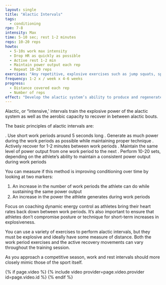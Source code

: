 ```yaml
---
layout: single
title: "Alactic Intervals"
tags:
  - conditioning
rpe: 7-8
intensity: Max
time: 5-10 sec; rest 1-2 minutes
reps: 10-20 reps
howto:
  - 5-10s work max intensity
  - Drop HR as quickly as possible
  - Active rest 1-2 min
  - Maintain power output each rep
  - Repeat 10-20 reps
exercises: "Any repetitive, explosive exercises such as jump squats, sprinting, bounding drills, explosive push-ups, etc."
frequency: 1-2 x / week x 4-6 weeks
progress:
  - Distance covered each rep
  - Number of reps
effect: "Develop the alactic system’s ability to produce and regenerate ATP by increasing the number of ATP-producing enzymes."
---
```


Alactic, or “intensive,' intervals train the explosive power of the alactic system as well as the
aerobic capacity to recover in between alactic bouts.

The basic principles of alactic intervals are:

. Use short work periods around 5 seconds long
. Generate as much power during the work periods as possible while maintaining
proper technique
. Actively recover for 1-2 minutes between work periods
. Maintain the same level of power output from one work period to the next
. Perform 10-20 sets, depending on the athlete’s ability to maintain a consistent
power output during work periods

You can measure if this method is improving conditioning over time by looking at two
markers:

1. An increase in the number of work periods the athlete can do while sustaining the
same power output
2. An increase in the power the athlete generates during work periods

Focus on coaching dynamic energy control as athletes bring their heart rates back down
between work periods. It’s also important to ensure that athletes don’t compromise
posture or technique for short-term increases in explosiveness.

You can use a variety of exercises to perform alactic intervals, but they must be explosive
and ideally have some measure of distance. Both the work period exercises and the active
recovery movements can vary throughout the training session.

As you approach a competitive season, work and rest intervals should more closely mimic
those of the sport itself.

{% if page.video %}
  {% include video provider=page.video.provider id=page.video.id %}
{% endif %}
